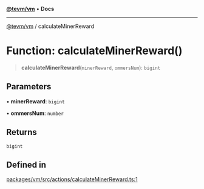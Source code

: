 [**@tevm/vm**](../README.md) • **Docs**

***

[@tevm/vm](../globals.md) / calculateMinerReward

# Function: calculateMinerReward()

> **calculateMinerReward**(`minerReward`, `ommersNum`): `bigint`

## Parameters

• **minerReward**: `bigint`

• **ommersNum**: `number`

## Returns

`bigint`

## Defined in

[packages/vm/src/actions/calculateMinerReward.ts:1](https://github.com/evmts/tevm-monorepo/blob/main/packages/vm/src/actions/calculateMinerReward.ts#L1)
